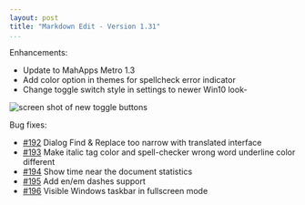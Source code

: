 ```yaml
---
layout: post  
title: "Markdown Edit - Version 1.31"  
...
```


Enhancements:

-   Update to MahApps Metro 1.3
-   Add color option in themes for spellcheck error indicator
-   Change toggle switch style in settings to newer Win10 look-

![screen shot of new toggle buttons](http://i.imgur.com/7yW8NQ3.png)

Bug fixes:

-   [\#192](https://github.com/mike-ward/Markdown-Edit/issues/192)
    Dialog Find & Replace too narrow with translated interface
-   [\#193](https://github.com/mike-ward/Markdown-Edit/issues/193) Make
    italic tag color and spell-checker wrong word underline color
    different
-   [\#194](https://github.com/mike-ward/Markdown-Edit/issues/194) Show
    time near the document statistics
-   [\#195](https://github.com/mike-ward/Markdown-Edit/issues/195) Add
    en/em dashes support
-   [\#196](https://github.com/mike-ward/Markdown-Edit/issues/196)
    Visible Windows taskbar in fullscreen mode

